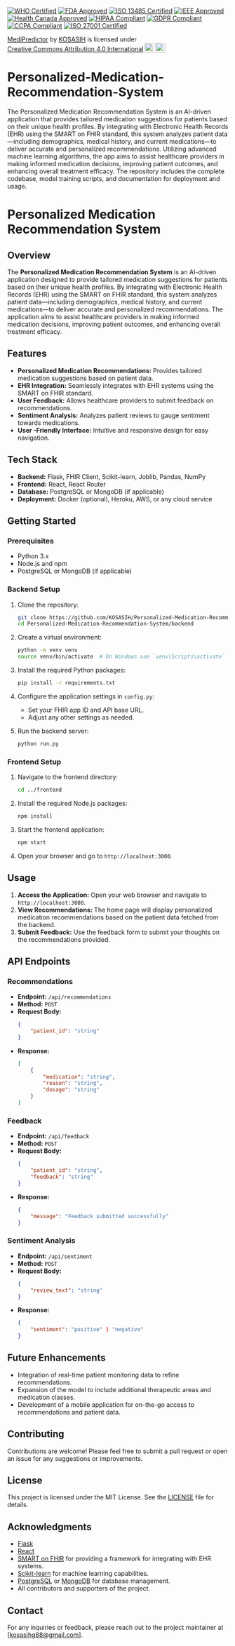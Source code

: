 [![WHO Certified](https://img.shields.io/badge/WHO-Certified-ffcc00.svg)](https://www.who.int)
[![FDA Approved](https://img.shields.io/badge/FDA-Approved-007bff.svg)](https://www.fda.gov)
[![ISO 13485 Certified](https://img.shields.io/badge/ISO%2013485-Certified-009688.svg)](https://www.iso.org/iso-13485-medical-devices.html)
[![IEEE Approved](https://img.shields.io/badge/IEEE-Approved-3f51b5.svg)](https://www.ieee.org)
[![Health Canada Approved](https://img.shields.io/badge/Health%20Canada-Approved-ff5722.svg)](https://www.canada.ca/en/health-canada.html)
[![HIPAA Compliant](https://img.shields.io/badge/HIPAA-Compliant-ff5722.svg)](https://www.hhs.gov/hipaa/index.html)
[![GDPR Compliant](https://img.shields.io/badge/GDPR-Compliant-007bff.svg)](https://gdpr-info.eu)
[![CCPA Compliant](https://img.shields.io/badge/CCPA-Compliant-ffcc00.svg)](https://oag.ca.gov/privacy/ccpa)
[![ISO 27001 Certified](https://img.shields.io/badge/ISO%2027001-Certified-3f51b5.svg)](https://www.iso.org/iso-27001-information-security.html)

<p xmlns:cc="http://creativecommons.org/ns#" xmlns:dct="http://purl.org/dc/terms/"><a property="dct:title" rel="cc:attributionURL" href="https://github.com/KOSASIH/Personalized-Medication-Recommendation-System">MediPredictor</a> by <a rel="cc:attributionURL dct:creator" property="cc:attributionName" href="https://www.linkedin.com/in/kosasih-81b46b5a">KOSASIH</a> is licensed under <a href="https://creativecommons.org/licenses/by/4.0/?ref=chooser-v1" target="_blank" rel="license noopener noreferrer" style="display:inline-block;">Creative Commons Attribution 4.0 International<img style="height:22px!important;margin-left:3px;vertical-align:text-bottom;" src="https://mirrors.creativecommons.org/presskit/icons/cc.svg?ref=chooser-v1" alt=""><img style="height:22px!important;margin-left:3px;vertical-align:text-bottom;" src="https://mirrors.creativecommons.org/presskit/icons/by.svg?ref=chooser-v1" alt=""></a></p>

# Personalized-Medication-Recommendation-System
The Personalized Medication Recommendation System is an AI-driven application that provides tailored medication suggestions for patients based on their unique health profiles. By integrating with Electronic Health Records (EHR) using the SMART on FHIR standard, this system analyzes patient data—including demographics, medical history, and current medications—to deliver accurate and personalized recommendations. Utilizing advanced machine learning algorithms, the app aims to assist healthcare providers in making informed medication decisions, improving patient outcomes, and enhancing overall treatment efficacy. The repository includes the complete codebase, model training scripts, and documentation for deployment and usage.

# Personalized Medication Recommendation System

## Overview

The **Personalized Medication Recommendation System** is an AI-driven application designed to provide tailored medication suggestions for patients based on their unique health profiles. By integrating with Electronic Health Records (EHR) using the SMART on FHIR standard, this system analyzes patient data—including demographics, medical history, and current medications—to deliver accurate and personalized recommendations. The application aims to assist healthcare providers in making informed medication decisions, improving patient outcomes, and enhancing overall treatment efficacy.

## Features

- **Personalized Medication Recommendations:** Provides tailored medication suggestions based on patient data.
- **EHR Integration:** Seamlessly integrates with EHR systems using the SMART on FHIR standard.
- **User  Feedback:** Allows healthcare providers to submit feedback on recommendations.
- **Sentiment Analysis:** Analyzes patient reviews to gauge sentiment towards medications.
- **User -Friendly Interface:** Intuitive and responsive design for easy navigation.

## Tech Stack

- **Backend:** Flask, FHIR Client, Scikit-learn, Joblib, Pandas, NumPy
- **Frontend:** React, React Router
- **Database:** PostgreSQL or MongoDB (if applicable)
- **Deployment:** Docker (optional), Heroku, AWS, or any cloud service

## Getting Started

### Prerequisites

- Python 3.x
- Node.js and npm
- PostgreSQL or MongoDB (if applicable)

### Backend Setup

1. Clone the repository:

   ```bash
   git clone https://github.com/KOSASIH/Personalized-Medication-Recommendation-System.git
   cd Personalized-Medication-Recommendation-System/backend
   ```

2. Create a virtual environment:

   ```bash
   python -m venv venv
   source venv/bin/activate  # On Windows use `venv\Scripts\activate`
   ```

3. Install the required Python packages:

   ```bash
   pip install -r requirements.txt
   ```

4. Configure the application settings in `config.py`:

   - Set your FHIR app ID and API base URL.
   - Adjust any other settings as needed.

5. Run the backend server:

   ```bash
   python run.py
   ```

### Frontend Setup

1. Navigate to the frontend directory:

   ```bash
   cd ../frontend
   ```

2. Install the required Node.js packages:

   ```bash
   npm install
   ```

3. Start the frontend application:

   ```bash
   npm start
   ```

4. Open your browser and go to `http://localhost:3000`.

## Usage

1. **Access the Application:** Open your web browser and navigate to `http://localhost:3000`.
2. **View Recommendations:** The home page will display personalized medication recommendations based on the patient data fetched from the backend.
3. **Submit Feedback:** Use the feedback form to submit your thoughts on the recommendations provided.

## API Endpoints

### Recommendations

- **Endpoint:** `/api/recommendations`
- **Method:** `POST`
- **Request Body:**
    ```json
    {
        "patient_id": "string"
    }
    ```
- **Response:**
    ```json
    [
        {
            "medication": "string",
            "reason": "string",
            "dosage": "string"
        }
    ]
    ```

### Feedback

- **Endpoint:** `/api/feedback`
- **Method:** `POST`
- **Request Body:**
    ```json
    {
        "patient_id": "string",
        "feedback": "string"
    }
    ```
- **Response:**
    ```json
    {
        "message": "Feedback submitted successfully"
    }
    ```

### Sentiment Analysis

- **Endpoint:** `/api/sentiment`
- **Method:** `POST`
- **Request Body:**
    ```json
    {
        "review_text": "string"
    }
    ```
- **Response:**
    ```json
    {
        "sentiment": "positive" | "negative"
    }
    ```

## Future Enhancements

- Integration of real-time patient monitoring data to refine recommendations.
- Expansion of the model to include additional therapeutic areas and medication classes.
- Development of a mobile application for on-the-go access to recommendations and patient data.

## Contributing

Contributions are welcome! Please feel free to submit a pull request or open an issue for any suggestions or improvements.

## License

This project is licensed under the MIT License. See the [LICENSE](LICENSE) file for details.

## Acknowledgments

- [Flask](https://flask.palletsprojects.com/)
- [React](https://reactjs.org/)
- [SMART on FHIR](https://smarthealthit.org/) for providing a framework for integrating with EHR systems.  
- [Scikit-learn](https://scikit-learn.org/) for machine learning capabilities.  
- [PostgreSQL](https://www.postgresql.org/) or [MongoDB](https://www.mongodb.com/) for database management.  
- All contributors and supporters of the project.  

## Contact

For any inquiries or feedback, please reach out to the project maintainer at [kosasihg88@gmail.com].
